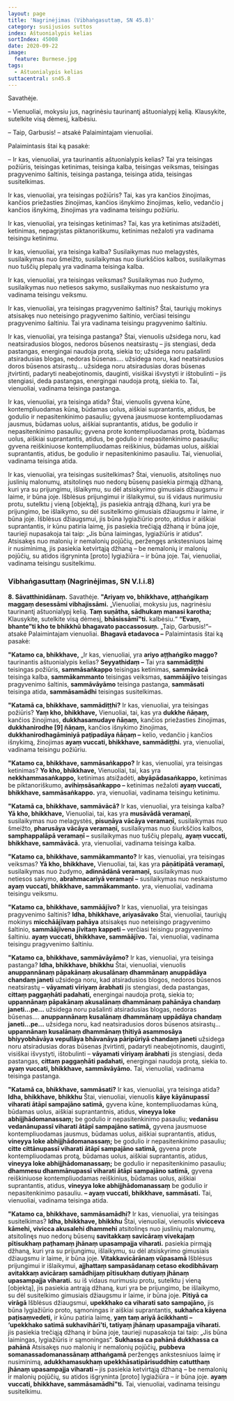 ```yaml
---
layout: page
title: 'Nagrinėjimas (Vibhaṅgasuttaṃ, SN 45.8)'
category: susijusios suttos
index: Aštuonialypis kelias
sortIndex: 45008
date: 2020-09-22
image:
  feature: Burmese.jpg
tags:
  - Aštuonialypis kelias
suttacentral: sn45.8
---
```

Savathėje.

– Vienuoliai, mokysiu jus, nagrinėsiu taurinantį aštuonialypį kelią. Klausykite, sutelkite visą dėmesį, kalbėsiu.

– Taip, Garbusis! – atsakė Palaimintajam vienuoliai.

Palaimintasis štai ką pasakė:

– Ir kas, vienuoliai, yra taurinantis aštuonialypis kelias? Tai yra teisingas požiūris, teisingas ketinimas, teisinga kalba, teisingas veiksmas, teisingas pragyvenimo šaltinis, teisinga pastanga, teisinga atida, teisingas susitelkimas.

Ir kas, vienuoliai, yra teisingas požiūris? Tai, kas yra kančios žinojimas, kančios priežasties žinojimas, kančios išnykimo žinojimas, kelio, vedančio į kančios išnykimą, žinojimas yra vadinama teisingu požiūriu.

Ir kas, vienuoliai, yra teisingas ketinimas? Tai, kas yra ketinimas atsižadėti, ketinimas, nepagrįstas piktanoriškumu, ketinimas nežaloti yra vadinama teisingu ketinimu.

Ir kas, vienuoliai, yra teisinga kalba? Susilaikymas nuo melagystės, susilaikymas nuo šmeižto, susilaikymas nuo šiurkščios kalbos, susilaikymas nuo tuščių plepalų yra vadinama teisinga kalba.

Ir kas, vienuoliai, yra teisingas veiksmas? Susilaikymas nuo žudymo, susilaikymas nuo netiesos sakymo, susilaikymas nuo neskaistumo yra vadinama teisingu veiksmu.

Ir kas, vienuoliai, yra teisingas pragyvenimo šaltinis? Štai, tauriųjų mokinys atsisakęs nuo neteisingo pragyvenimo šaltinio, verčiasi teisingu pragyvenimo šaltiniu. Tai yra vadinama teisingu pragyvenimo šaltiniu.

Ir kas, vienuoliai, yra teisinga pastanga? Štai, vienuolis užsidega noru, kad neatsiradusios blogos, nedoros būsenos neatsirastų – jis stengiasi, deda pastangas, energingai naudoja protą, siekia to; užsidega noru pašalinti atsiradusias blogas, nedoras būsenas.... užsidega noru, kad neatsiradusios doros būsenos atsirastų... užsidega noru atsiradusias doras būsenas įtvirtinti, padaryti neabejotinomis, dauginti, visiškai išvystyti ir ištobulinti – jis stengiasi, deda pastangas, energingai naudoja protą, siekia to. Tai, vienuoliai, vadinama teisinga pastanga.

Ir kas, vienuoliai, yra teisinga atida? Štai, vienuolis gyvena kūne, kontempliuodamas kūną, būdamas uolus, aiškiai suprantantis, atidus, be godulio ir nepasitenkinimo pasauliu; gyvena jausmuose kontempliuodamas jausmus, būdamas uolus, aiškiai suprantantis, atidus, be godulio ir nepasitenkinimo pasauliu; gyvena prote kontempliuodamas protą, būdamas uolus, aiškiai suprantantis, atidus, be godulio ir nepasitenkinimo pasauliu; gyvena reiškiniuose kontempliuodamas reiškinius, būdamas uolus, aiškiai suprantantis, atidus, be godulio ir nepasitenkinimo pasauliu. Tai, vienuoliai, vadinama teisinga atida.

Ir kas, vienuoliai, yra teisingas susitelkimas? Štai, vienuolis, atsitolinęs nuo juslinių malonumų, atsitolinęs nuo nedorų būsenų pasiekia pirmąją džhaną, kuri yra su prijungimu, išlaikymu, su dėl atsiskyrimo gimusiais džiaugsmu ir laime, ir būna joje. Išblėsus prijungimui ir išlaikymui, su iš vidaus nurimusiu protu, sutelktu į vieną \[objektą], jis pasiekia antrąją džhaną, kuri yra be prijungimo, be išlaikymo, su dėl susitelkimo gimusiais džiaugsmu ir laime, ir būna joje. Išblėsus džiaugsmui, jis būna lygiažiūrio proto, atidus ir aiškiai suprantantis, ir kūnu patiria laimę, jis pasiekia trečiąją džhaną ir būna joje, taurieji nupasakoja tai taip: „Jis būna laimingas, lygiažiūris ir atidus“. Atsisakęs nuo malonių ir nemalonių pojūčių, peržengęs ankstesniuos laimę ir nusiminimą, jis pasiekia ketvirtąją džhaną – be nemalonių ir malonių pojūčių, su atidos išgryninta \[proto] lygiažiūra – ir būna joje. Tai, vienuoliai, vadinama teisingu susitelkimu.

### Vibhaṅgasuttaṃ (Nagrinėjimas, SN V.I.i.8)

**8. Sāvatthinidānaṃ.** Savathėje. **"Ariyaṃ vo, bhikkhave, aṭṭhaṅgikaṃ maggaṃ desessāmi vibhajissāmi.** „Vienuoliai, mokysiu jus, nagrinėsiu taurinantį aštuonialypį kelią. **Taṃ suṇātha, sādhukaṃ manasi karotha;** Klausykite, sutelkite visą dėmesį, **bhāsissāmī"ti.** kalbėsiu.“ **“Evaṃ, bhante”ti kho te bhikkhū bhagavato paccassosuṃ.** „Taip, Garbusis!“– atsakė Palaimintajam vienuoliai. **Bhagavā etadavoca –** Palaimintasis štai ką pasakė:

**"Katamo ca, bhikkhave,** „Ir kas, vienuoliai, yra **ariyo aṭṭhaṅgiko maggo?** taurinantis aštuonialypis kelias? **Seyyathidaṃ –** Tai yra **sammādiṭṭhi** teisingas požiūris, **sammāsaṅkappo** teisingas ketinimas, **sammāvācā** teisinga kalba, **sammākammanto** teisingas veiksmas, **sammāājīvo** teisingas pragyvenimo šaltinis, **sammāvāyāmo** teisinga pastanga, **sammāsati** teisinga atida, **sammāsamādhi** teisingas susitelkimas.

**"Katamā ca, bhikkhave, sammādiṭṭhi?** Ir kas, vienuoliai, yra teisingas požiūris? **Yaṃ kho, bhikkhave,** Vienuoliai, tai, kas yra **dukkhe ñāṇaṃ,** kančios žinojimas, **dukkhasamudaye ñāṇaṃ,** kančios priežasties žinojimas, **dukkhanirodhe \[9] ñāṇaṃ,** kančios išnykimo žinojimas, **dukkhanirodhagāminiyā paṭipadāya ñāṇaṃ –** kelio, vedančio į kančios išnykimą, žinojimas  **ayaṃ vuccati, bhikkhave, sammādiṭṭhi.** yra, vienuoliai, vadinama teisingu požiūriu.

**"Katamo ca, bhikkhave, sammāsaṅkappo?** Ir kas, vienuoliai, yra teisingas ketinimas? **Yo kho, bhikkhave,** Vienuoliai, tai, kas yra **nekkhammasaṅkappo,** ketinimas atsižadėti, **abyāpādasaṅkappo,** ketinimas be piktanoriškumo, **avihiṃsāsaṅkappo –** ketinimas nežaloti **ayaṃ vuccati, bhikkhave, sammāsaṅkappo.** yra, vienuoliai, vadinama teisingu ketinimu.

**"Katamā ca, bhikkhave, sammāvācā?** Ir kas, vienuoliai, yra teisinga kalba? **Yā kho, bhikkhave,** Vienuoliai, tai, kas yra **musāvādā veramaṇī**, susilaikymas nuo melagystės, **pisuṇāya vācāya veramaṇī,** susilaikymas nuo šmeižto, **pharusāya vācāya veramaṇī,** susilaikymas nuo šiurkščios kalbos, **samphappalāpā veramaṇī –** susilaikymas nuo tuščių plepalų, **ayaṃ vuccati, bhikkhave, sammāvācā.** yra, vienuoliai, vadinama teisinga kalba.

**"Katamo ca, bhikkhave, sammākammanto?** Ir kas, vienuoliai, yra teisingas veiksmas? **Yā kho, bhikkhave,** Vienuoliai, tai, kas yra **pāṇātipātā veramaṇī,** susilaikymas nuo žudymo, **adinnādānā veramaṇī,** susilaikymas nuo netiesos sakymo, **abrahmacariyā veramaṇī –** susilaikymas nuo neskaistumo **ayaṃ vuccati, bhikkhave, sammākammanto.** yra, vienuoliai, vadinama teisingu veiksmu.

**"Katamo ca, bhikkhave, sammāājīvo?** Ir kas, vienuoliai, yra teisingas pragyvenimo šaltinis? **Idha, bhikkhave, ariyasāvako** Štai, vienuoliai, tauriųjų mokinys **micchāājīvaṃ pahāya** atsisakęs nuo neteisingo pragyvenimo šaltinio, **sammāājīvena jīvitaṃ kappeti –** verčiasi teisingu pragyvenimo šaltiniu. **ayaṃ vuccati, bhikkhave, sammāājīvo.** Tai, vienuoliai, vadinama teisingu pragyvenimo šaltiniu.

**"Katamo ca, bhikkhave, sammāvāyāmo?** Ir kas, vienuoliai, yra teisinga pastanga? **Idha, bhikkhave, bhikkhu** Štai, vienuoliai, vienuolis **anuppannānaṃ pāpakānaṃ akusalānaṃ dhammānaṃ anuppādāya chandaṃ janeti** užsidega noru, kad atsiradusios blogos, nedoros būsenos neatsirastų – **vāyamati vīriyaṃ ārabhati** jis stengiasi, deda pastangas, **cittaṃ paggaṇhāti padahati,** energingai naudoja protą, siekia to; **uppannānaṃ pāpakānaṃ akusalānaṃ dhammānaṃ pahānāya chandaṃ janeti...pe...** užsidega noru pašalinti atsiradusias blogas, nedoras būsenas.... **anuppannānaṃ kusalānaṃ dhammānaṃ uppādāya chandaṃ janeti...pe...** užsidega noru, kad neatsiradusios doros būsenos atsirastų... **uppannānaṃ kusalānaṃ dhammānaṃ ṭhitiyā asammosāya bhiyyobhāvāya vepullāya bhāvanāya pāripūriyā chandaṃ janeti** užsidega noru atsiradusias doras būsenas įtvirtinti, padaryti neabejotinomis, dauginti, visiškai išvystyti, ištobulinti – **vāyamati vīriyaṃ ārabhati** jis stengiasi, deda pastangas, **cittaṃ paggaṇhāti padahati,** energingai naudoja protą, siekia to. **ayaṃ vuccati, bhikkhave, sammāvāyāmo.** Tai, vienuoliai, vadinama teisinga pastanga.

**"Katamā ca, bhikkhave, sammāsati?** Ir kas, vienuoliai, yra teisinga atida? **Idha, bhikkhave, bhikkhu** Štai, vienuoliai, vienuolis **kāye kāyānupassī viharati ātāpī sampajāno satimā,** gyvena kūne, kontempliuodamas kūną, būdamas uolus, aiškiai suprantantnis, atidus, **vineyya loke abhijjhādomanassaṃ;** be godulio ir nepasitenkinimo pasauliu; **vedanāsu vedanānupassī viharati ātāpī sampajāno satimā,** gyvena jausmuose kontempliuodamas jausmus, būdamas uolus, aiškiai suprantantis, atidus, **vineyya loke abhijjhādomanassaṃ;** be godulio ir nepasitenkinimo pasauliu; **citte cittānupassī viharati ātāpī sampajāno satimā,** gyvena prote kontempliuodamas protą, būdamas uolus, aiškiai suprantantis, atidus, **vineyya loke abhijjhādomanassaṃ;** be godulio ir nepasitenkinimo pasauliu; **dhammesu dhammānupassī viharati ātāpī sampajāno satimā,** gyvena reiškiniuose kontempliuodamas reiškinius, būdamas uolus, aiškiai suprantantis, atidus, **vineyya loke abhijjhādomanassaṃ** be godulio ir nepasitenkinimo pasauliu. **– ayaṃ vuccati, bhikkhave, sammāsati.** Tai, vienuoliai, vadinama teisinga atida.

**"Katamo ca, bhikkhave, sammāsamādhi?** Ir kas, vienuoliai, yra teisingas susitelkimas? **Idha, bhikkhave, bhikkhu** Štai, vienuoliai, vienuolis **vivicceva kāmehi, vivicca akusalehi dhammehi** atsitolinęs nuo juslinių malonumų, atsitolinęs nuo nedorų būsenų **savitakkaṃ savicāraṃ vivekajaṃ pītisukhaṃ paṭhamaṃ jhānaṃ upasampajja viharati.** pasiekia pirmąją džhaną, kuri yra su prijungimu, išlaikymu, su dėl atsiskyrimo gimusiais džiaugsmu ir laime, ir būna joje. **Vitakkavicārānaṃ vūpasamā** Išblėsus prijungimui ir išlaikymui, **ajjhattaṃ sampasādanaṃ cetaso ekodibhāvaṃ avitakkaṃ avicāraṃ samādhijaṃ pītisukhaṃ dutiyaṃ jhānaṃ upasampajja viharati.** su iš vidaus nurimusiu protu, sutelktu į vieną \[objektą], jis pasiekia antrąją džhaną, kuri yra be prijungimo, be išlaikymo, su dėl susitelkimo gimusiais džiaugsmu ir laime, ir būna joje. **Pītiyā ca virāgā** Išblėsus džiaugsmui, **upekkhako ca viharati sato sampajāno,** jis būna lygiažiūrio proto, sąmoningas ir aiškiai suprantantis, **sukhañca kāyena paṭisaṃvedeti,** ir kūnu patiria laimę, **yaṃ taṃ ariyā ācikkhanti – ‘upekkhako satimā sukhavihārī’ti, tatiyaṃ jhānaṃ upasampajja viharati.** jis pasiekia trečiąją džhaną ir būna joje, taurieji nupasakoja tai taip: „Jis būna laimingas, lygiažiūris ir sąmoningas“. **Sukhassa ca pahānā dukkhassa ca pahānā** Atsisakęs nuo malonių ir nemalonių pojūčių, **pubbeva somanassadomanassānaṃ atthaṅgamā** peržengęs ankstesniuos laimę ir nusiminimą, **adukkhamasukhaṃ upekkhāsatipārisuddhiṃ catutthaṃ jhānaṃ upasampajja viharati –** jis pasiekia ketvirtąją džhaną – be nemalonių ir malonių pojūčių, su atidos išgryninta \[proto] lygiažiūra – ir būna joje. **ayaṃ vuccati, bhikkhave, sammāsamādhī"ti.** Tai, vienuoliai, vadinama teisingu susitelkimu.
